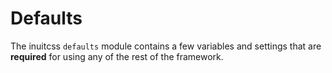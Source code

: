 # Defaults

The inuitcss `defaults` module contains a few variables and settings that are
**required** for using any of the rest of the framework.
